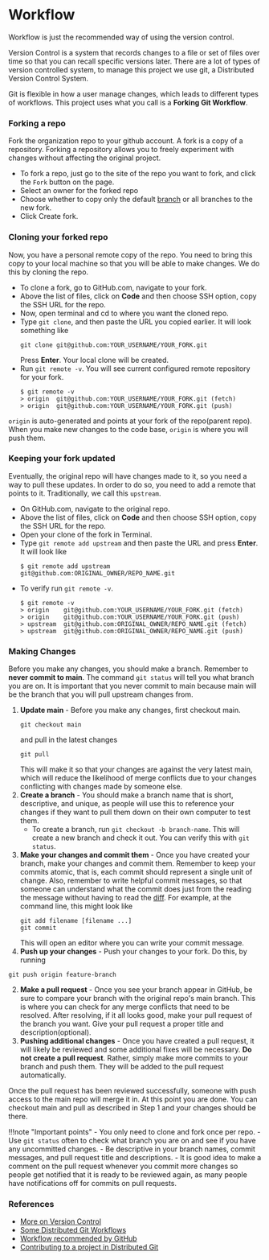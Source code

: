 # Workflow

Workflow is just the recommended way of using the version control.

Version Control is a system that records changes to a file or set of files over time so that you can recall specific versions later. There are a lot of types of version controlled system, to manage this project we use git, a Distributed Version Control System.

Git is flexible in how a user manage changes, which leads to different types of workflows. This project uses what you call is a __Forking Git Workflow__. 

### Forking a repo
Fork the organization repo to your github account. A fork is a copy of a repository. Forking a repository allows you to freely experiment with changes without affecting the original project.

- To fork a repo, just go to the site of the repo you want to fork, and click the `Fork` button on the page.
- Select an owner for the forked repo
- Choose whether to copy only the default [branch](/git/branches.md) or all branches to the new fork.
- Click Create fork.

### Cloning your forked repo
Now, you have a personal remote copy of the repo. You need to bring this copy to your local machine so that you will be able to make changes. We do this by cloning the repo.

- To clone a fork, go to GitHub.com, navigate to your fork.
- Above the list of files, click on __Code__ and then choose SSH option, copy the SSH URL for the repo.
- Now, open terminal and cd to where you want the cloned repo.
- Type `git clone`, and then paste the URL you copied earlier. It will look something like 
  ```shell
  git clone git@github.com:YOUR_USERNAME/YOUR_FORK.git
  ```
  Press __Enter__. Your local clone will be created. 
- Run `git remote -v`. You will see current configured remote repository for your fork.
    ```shell
    $ git remote -v
    > origin  git@github.com:YOUR_USERNAME/YOUR_FORK.git (fetch)
    > origin  git@github.com:YOUR_USERNAME/YOUR_FORK.git (push)
    ```  
 `origin` is auto-generated and points at your fork of the repo(parent repo). When you make new changes to the code base, `origin` is where you will push them. 

### Keeping your fork updated
Eventually, the original repo will have changes made to it, so you need a way to pull these updates. In order to do so, you need to add a remote that points to it. Traditionally, we call this `upstream`.

- On GitHub.com, navigate to the original repo.
- Above the list of files, click on __Code__ and then choose SSH option, copy the SSH URL for the repo.
- Open your clone of the fork in Terminal.
- Type `git remote add upstream` and then paste the URL and press __Enter__. It will look like
  ```shell
  $ git remote add upstream git@github.com:ORIGINAL_OWNER/REPO_NAME.git
  ```
- To verify run `git remote -v`. 
  ```shell
  $ git remote -v
  > origin    git@github.com:YOUR_USERNAME/YOUR_FORK.git (fetch)
  > origin    git@github.com:YOUR_USERNAME/YOUR_FORK.git (push)
  > upstream  git@github.com:ORIGINAL_OWNER/REPO_NAME.git (fetch)
  > upstream  git@github.com:ORIGINAL_OWNER/REPO_NAME.git (push)
  ```

### Making Changes
Before you make any changes, you should make a branch. Remember to __never commit to main__. The command `git status` will tell you what branch you are on.
It is important that you never commit to main because main will be the branch that you will pull upstream changes from.

1. __Update main__ - Before you make any changes, first checkout main.
   ```shell
   git checkout main
   ```
    and pull in the latest changes
    ```shell
    git pull
    ```
    This will make it so that your changes are against the very latest main, which will reduce the likelihood of merge conflicts due to your changes conflicting with changes made by someone else.
1. __Create a branch__ - You should make a branch name that is short, descriptive, and unique, as people will use this to reference your changes if they want to pull them down on their own computer to test them.   
    - To create a branch, run `git checkout -b branch-name`. This will create a new branch and check it out. You can verify this with `git status`.
1. __Make your changes and commit them__ - Once you have created your branch, make your changes and commit them. Remember to keep your commits atomic, that is, each commit should represent a single unit of change. Also, remember to write helpful commit messages, so that someone can understand what the commit does just from the reading the message without having to read the [diff](https://git-scm.com/docs/git-diff).
   For example, at the command line, this might look like
   ```shell
   git add filename [filename ...]
   git commit 
   ```
   This will open an editor where you can write your commit message.
1. __Push up your changes__ - Push your changes to your fork. Do this, by running 
  ```shell
  git push origin feature-branch
  ```
2. __Make a pull request__ - Once you see your branch appear in GitHub, be sure to compare your branch with the original repo's main branch. This is where you can check for any merge conflicts that need to be resolved. After resolving, if it all looks good, make your pull request of the branch you want. Give your pull request a proper title and description(optional).
3. __Pushing additional changes__ - Once you have created a pull request, it will likely be reviewed and some additional fixes will be necessary. __Do not create a pull request__. Rather, simply make more commits to your branch and push them. They will be added to the pull request automatically.

Once the pull request has been reviewed successfully, someone with push access to the main repo will merge it in. At this point you are done. You can checkout main and pull as described in Step 1 and your changes should be there.

!!!note "Important points"
    - You only need to clone and fork once per repo.
    - Use `git status` often to check what branch you are on and see if you have any uncommitted changes.
    - Be descriptive in your branch names, commit messages, and pull request title and descriptions.
    - It is good idea to make a comment on the pull request whenever you commit more changes so people get notified that it is ready to be reviewed again, as many people have notifications off for commits on pull requests.

### References
- [More on Version Control](https://git-scm.com/book/en/v2/Getting-Started-About-Version-Control)
- [Some Distributed Git Workflows](https://git-scm.com/book/en/v2/Distributed-Git-Distributed-Workflows)
- [Workflow recommended by GitHub](https://docs.github.com/en/get-started/quickstart/github-flow)
- [Contributing to a project in Distributed Git](https://git-scm.com/book/en/v2/Distributed-Git-Contributing-to-a-Project)